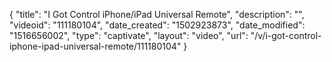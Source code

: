 {
    "title": "I Got Control iPhone\/iPad Universal Remote",
    "description": "",
    "videoid": "111180104",
    "date_created": "1502923873",
    "date_modified": "1516656002",
    "type": "captivate",
    "layout": "video",
    "url": "\/v\/i-got-control-iphone-ipad-universal-remote\/111180104"
}